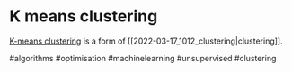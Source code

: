 # K means clustering

[K-means clustering](https://en.wikipedia.org/wiki/K-means_clustering) is a form of [[2022-03-17_1012_clustering|clustering]].

#algorithms
#optimisation
#machinelearning
#unsupervised
#clustering
